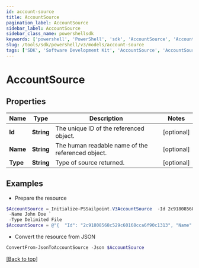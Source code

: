 ```yaml
---
id: account-source
title: AccountSource
pagination_label: AccountSource
sidebar_label: AccountSource
sidebar_class_name: powershellsdk
keywords: ['powershell', 'PowerShell', 'sdk', 'AccountSource', 'AccountSource'] 
slug: /tools/sdk/powershell/v3/models/account-source
tags: ['SDK', 'Software Development Kit', 'AccountSource', 'AccountSource']
---
```



# AccountSource

## Properties

Name | Type | Description | Notes
------------ | ------------- | ------------- | -------------
**Id** | **String** | The unique ID of the referenced object. | [optional] 
**Name** | **String** | The human readable name of the referenced object. | [optional] 
**Type** | **String** | Type of source returned. | [optional] 

## Examples

- Prepare the resource
```powershell
$AccountSource = Initialize-PSSailpoint.V3AccountSource  -Id 2c91808568c529c60168cca6f90c1313 `
 -Name John Doe `
 -Type Delimited File
$AccountSource = @"{  "Id": "2c91808568c529c60168cca6f90c1313", "Name": "John Doe", "Type": "Delimited File" }"@
```

- Convert the resource from JSON
```powershell
ConvertFrom-JsonToAccountSource -Json $AccountSource
```


[[Back to top]](#) 

